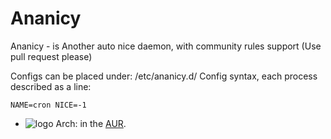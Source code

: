 # Ananicy
Ananicy - is Another auto nice daemon, with community rules support (Use pull request please)

Configs can be placed under: /etc/ananicy.d/
Config syntax, each process described as a line:
```
NAME=cron NICE=-1
```

* ![logo](http://www.monitorix.org/imgs/archlinux.png "arch logo") Arch: in the [AUR](https://aur.archlinux.org/packages/ananicy-git).

